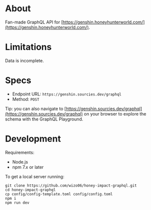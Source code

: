 # About

Fan-made GraphQL API for [https://genshin.honeyhunterworld.com/](https://genshin.honeyhunterworld.com/).

# Limitations

Data is incomplete.

# Specs

- Endpoint URL: `https://genshin.sourcies.dev/graphql`
- Method: `POST`

Tip: you can also navigate to [https://genshin.sourcies.dev/graphql](https://genshin.sourcies.dev/graphql) on your browser to explore the schema with the GraphQL Playground.

# Development

Requirements:

- Node.js
- npm 7.x or later

To get a local server running:

```
git clone https://github.com/wizo06/honey-impact-graphql.git
cd honey-impact-graphql
cp config/config-template.toml config/config.toml
npm i
npm run dev
```